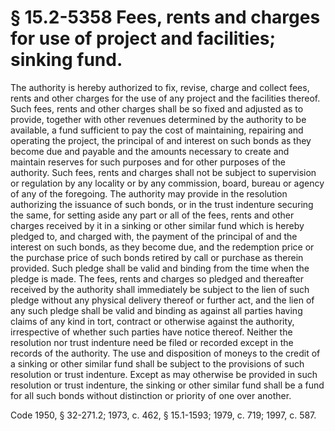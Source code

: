 # § 15.2-5358 Fees, rents and charges for use of project and facilities; sinking fund.

<p>The authority is hereby authorized to fix, revise, charge and collect fees, rents and other charges for the use of any project and the facilities thereof. Such fees, rents and other charges shall be so fixed and adjusted as to provide, together with other revenues determined by the authority to be available, a fund sufficient to pay the cost of maintaining, repairing and operating the project, the principal of and interest on such bonds as they become due and payable and the amounts necessary to create and maintain reserves for such purposes and for other purposes of the authority. Such fees, rents and charges shall not be subject to supervision or regulation by any locality or by any commission, board, bureau or agency of any of the foregoing. The authority may provide in the resolution authorizing the issuance of such bonds, or in the trust indenture securing the same, for setting aside any part or all of the fees, rents and other charges received by it in a sinking or other similar fund which is hereby pledged to, and charged with, the payment of the principal of and the interest on such bonds, as they become due, and the redemption price or the purchase price of such bonds retired by call or purchase as therein provided. Such pledge shall be valid and binding from the time when the pledge is made. The fees, rents and charges so pledged and thereafter received by the authority shall immediately be subject to the lien of such pledge without any physical delivery thereof or further act, and the lien of any such pledge shall be valid and binding as against all parties having claims of any kind in tort, contract or otherwise against the authority, irrespective of whether such parties have notice thereof. Neither the resolution nor trust indenture need be filed or recorded except in the records of the authority. The use and disposition of moneys to the credit of a sinking or other similar fund shall be subject to the provisions of such resolution or trust indenture. Except as may otherwise be provided in such resolution or trust indenture, the sinking or other similar fund shall be a fund for all such bonds without distinction or priority of one over another.</p><p>Code 1950, § 32-271.2; 1973, c. 462, § 15.1-1593; 1979, c. 719; 1997, c. 587.</p>